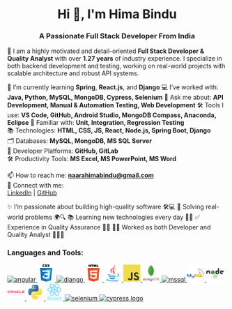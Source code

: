 <h1 align="center">Hi 👋, I'm Hima Bindu</h1>
<h3 align="center">A Passionate Full Stack Developer From India</h3>

🌟 I am a highly motivated and detail-oriented <strong>Full Stack Developer & Quality Analyst</strong> with over <strong>1.27 years</strong> of industry experience. I specialize in both backend development and testing, working on real-world projects with scalable architecture and robust API systems.

🌱 I’m currently learning <strong>Spring</strong>, <strong>React.js</strong>, and <strong>Django</strong>
💻 I’ve worked with: <strong>Java, Python, MySQL, MongoDB, Cypress, Selenium</strong> 
💬 Ask me about: <strong>API Development, Manual & Automation Testing, Web Development</strong>
🛠️ Tools I use: <strong>VS Code, GitHub, Android Studio, MongoDB Compass, Anaconda, Eclipse</strong>
🔁 Familiar with: <strong>Unit, Integration, Regression Testing</strong>  
📚 Technologies: <strong>HTML, CSS, JS, React, Node.js, Spring Boot, Django</strong>  
🗂️ Databases: <strong>MySQL, MongoDB, MS SQL Server</strong>  
📂 Developer Platforms: <strong>GitHub, GitLab</strong>  
🛠️ Productivity Tools: <strong>MS Excel, MS PowerPoint, MS Word</strong>

📫 How to reach me: <strong>naarahimabindu@gmail.com</strong>  
🔗 Connect with me:  
<a href="https://www.linkedin.com/in/nara-himabindu/" target="_blank">LinkedIn</a> | 
<a href="https://github.com/bindu2302" target="_blank">GitHub</a>

✨ I’m passionate about building high-quality software 🛠️💻
🧩 Solving real-world problems 🌍🔍
📚 Learning new technologies every day 🚀🧠
✅ Experience in Quality Assurance 🧪🔧
👨‍💻 Worked as both Developer and Quality Analyst 🔄🧑‍💼


<p align="left">
</p>
<h3 align="left">Languages and Tools:</h3>
<p align="left"> <a href="https://angular.io" target="_blank" rel="noreferrer"> <img src="https://angular.io/assets/images/logos/angular/angular.svg" alt="angular" width="40" height="40"/> </a> <a href="https://www.w3schools.com/css/" target="_blank" rel="noreferrer"> <img src="https://raw.githubusercontent.com/devicons/devicon/master/icons/css3/css3-original-wordmark.svg" alt="css3" width="40" height="40"/> </a> <a href="https://www.djangoproject.com/" target="_blank" rel="noreferrer"> <img src="https://cdn.worldvectorlogo.com/logos/django.svg" alt="django" width="40" height="40"/> </a> <a href="https://www.w3.org/html/" target="_blank" rel="noreferrer"> <img src="https://raw.githubusercontent.com/devicons/devicon/master/icons/html5/html5-original-wordmark.svg" alt="html5" width="40" height="40"/> </a> <a href="https://www.java.com" target="_blank" rel="noreferrer"> <img src="https://raw.githubusercontent.com/devicons/devicon/master/icons/java/java-original.svg" alt="java" width="40" height="40"/> </a> <a href="https://developer.mozilla.org/en-US/docs/Web/JavaScript" target="_blank" rel="noreferrer"> <img src="https://raw.githubusercontent.com/devicons/devicon/master/icons/javascript/javascript-original.svg" alt="javascript" width="40" height="40"/> </a> <a href="https://www.mongodb.com/" target="_blank" rel="noreferrer"> <img src="https://raw.githubusercontent.com/devicons/devicon/master/icons/mongodb/mongodb-original-wordmark.svg" alt="mongodb" width="40" height="40"/> </a> <a href="https://www.microsoft.com/en-us/sql-server" target="_blank" rel="noreferrer"> <img src="https://www.svgrepo.com/show/303229/microsoft-sql-server-logo.svg" alt="mssql" width="40" height="40"/> </a> <a href="https://www.mysql.com/" target="_blank" rel="noreferrer"> <img src="https://raw.githubusercontent.com/devicons/devicon/master/icons/mysql/mysql-original-wordmark.svg" alt="mysql" width="40" height="40"/> </a> <a href="https://nodejs.org" target="_blank" rel="noreferrer"> <img src="https://raw.githubusercontent.com/devicons/devicon/master/icons/nodejs/nodejs-original-wordmark.svg" alt="nodejs" width="40" height="40"/> </a> <a href="https://www.oracle.com/" target="_blank" rel="noreferrer"> <img src="https://raw.githubusercontent.com/devicons/devicon/master/icons/oracle/oracle-original.svg" alt="oracle" width="40" height="40"/> </a> <a href="https://www.python.org" target="_blank" rel="noreferrer"> <img src="https://raw.githubusercontent.com/devicons/devicon/master/icons/python/python-original.svg" alt="python" width="40" height="40"/> </a> <a href="https://reactjs.org/" target="_blank" rel="noreferrer"> <img src="https://raw.githubusercontent.com/devicons/devicon/master/icons/react/react-original-wordmark.svg" alt="react" width="40" height="40"/> </a> <a href="https://www.selenium.dev" target="_blank" rel="noreferrer"> <img src="https://raw.githubusercontent.com/detain/svg-logos/780f25886640cef088af994181646db2f6b1a3f8/svg/selenium-logo.svg" alt="selenium" width="40" height="40"/> </a> 
<a href="https://cypress.io" target="_blank" rel="noreferrer"><img src="https://cdn.jsdelivr.net/gh/simple-icons/simple-icons/icons/cypress.svg" alt="cypress logo" width="40" height="40"/> </a></p>
